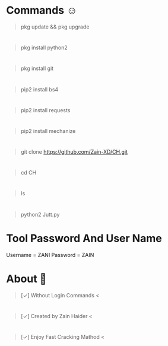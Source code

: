 # Commands ☺️

> pkg update && pkg upgrade
# 
> pkg install python2
# 
> pkg install git
# 
> pip2 install bs4
# 
> pip2 install requests
# 
> pip2 install mechanize
# 
> git clone https://github.com/Zain-XD/CH.git
# 
> cd CH
# 
> ls
# 
> python2 Jutt.py

# Tool Password And User Name
Username = ZANI
Password = ZAIN


# About 🎸

> [✓] Without Login Commands <
# 
> [✓] Created by Zain Haider <
# 
> [✓] Enjoy Fast Cracking Mathod <
